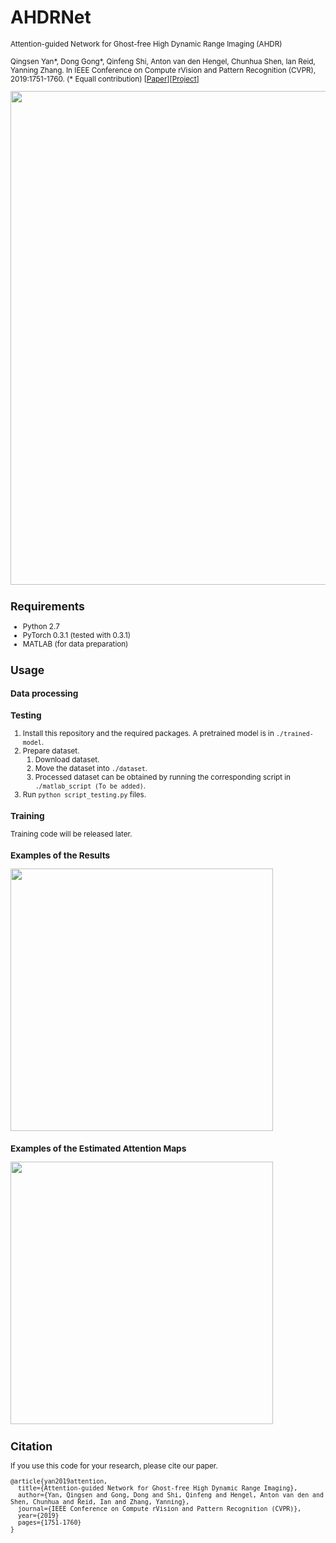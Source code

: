 # AHDRNet
<small> Attention-guided Network for Ghost-free High Dynamic Range Imaging (AHDR)

Qingsen Yan*, Dong Gong*, Qinfeng Shi, Anton van den Hengel, Chunhua Shen, Ian Reid, Yanning Zhang. 
In IEEE Conference on Compute rVision and Pattern Recognition (CVPR), 2019:1751-1760. (\* Equall contribution)
\[[Paper](http://openaccess.thecvf.com/content_CVPR_2019/papers/Yan_Attention-Guided_Network_for_Ghost-Free_High_Dynamic_Range_Imaging_CVPR_2019_paper.pdf)\]\[[Project](https://donggong1.github.io/ahdr.html)\]

<img src='imgs/frame.jpg' width=790>  


## Requirements
+ Python 2.7
+ PyTorch 0.3.1 (tested with 0.3.1)
+ MATLAB (for data preparation)


## Usage
### Data processing

### Testing
1. Install this repository and the required packages. A pretrained model is in `./trained-model`.
2. Prepare dataset.
   1) Download dataset.
   2) Move the dataset into `./dataset`. 
   3) Processed dataset can be obtained by running the corresponding script in `./matlab_script (To be added)`.
3. Run `python script_testing.py` files. 

### Training
Training code will be released later. 

### Examples of the Results
<img src='imgs/fig.jpg' width=420> 

### Examples of the Estimated Attention Maps
<img src='imgs/att_map.jpg' width=420> 


## Citation
If you use this code for your research, please cite our paper.

```
@article{yan2019attention,
  title={Attention-guided Network for Ghost-free High Dynamic Range Imaging},
  author={Yan, Qingsen and Gong, Dong and Shi, Qinfeng and Hengel, Anton van den and Shen, Chunhua and Reid, Ian and Zhang, Yanning},
  journal={IEEE Conference on Compute rVision and Pattern Recognition (CVPR)},
  year={2019}
  pages={1751-1760}
}
```














